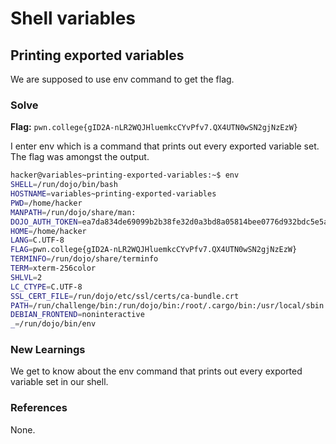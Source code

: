 # Shell variables

## Printing exported variables
We are supposed to use env command to get the flag. 

### Solve
**Flag:** `pwn.college{gID2A-nLR2WQJHluemkcCYvPfv7.QX4UTN0wSN2gjNzEzW}`

I enter env which is a command that prints out every exported variable set. The flag was amongst the output.

```bash
hacker@variables~printing-exported-variables:~$ env
SHELL=/run/dojo/bin/bash
HOSTNAME=variables~printing-exported-variables
PWD=/home/hacker
MANPATH=/run/dojo/share/man:
DOJO_AUTH_TOKEN=ea7da834de69099b2b38fe32d0a3bd8a05814bee0776d932bdc5e5a94de78fba
HOME=/home/hacker
LANG=C.UTF-8
FLAG=pwn.college{gID2A-nLR2WQJHluemkcCYvPfv7.QX4UTN0wSN2gjNzEzW}
TERMINFO=/run/dojo/share/terminfo
TERM=xterm-256color
SHLVL=2
LC_CTYPE=C.UTF-8
SSL_CERT_FILE=/run/dojo/etc/ssl/certs/ca-bundle.crt
PATH=/run/challenge/bin:/run/dojo/bin:/root/.cargo/bin:/usr/local/sbin:/usr/local/bin:/usr/sbin:/usr/bin:/sbin:/bin
DEBIAN_FRONTEND=noninteractive
_=/run/dojo/bin/env
```

### New Learnings
We get to know about the env command that prints out every exported variable set in our shell. 

### References 
None. 
